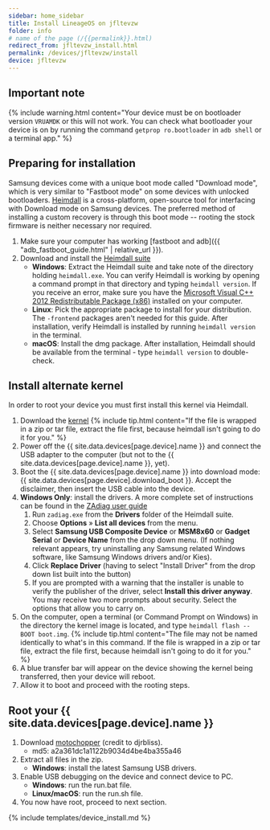```yaml
---
sidebar: home_sidebar
title: Install LineageOS on jfltevzw
folder: info
# name of the page (/{{permalink}}.html)
redirect_from: jfltevzw_install.html
permalink: /devices/jfltevzw/install
device: jfltevzw
---
```

## Important note

{% include warning.html content="Your device must be on bootloader version `VRUAMDK` or this will not work. You can check what bootloader your device is on by running the command `getprop ro.bootloader` in `adb shell` or a terminal app." %}

## Preparing for installation

Samsung devices come with a unique boot mode called "Download mode", which is very similar to "Fastboot mode" on some devices with unlocked bootloaders.
[Heimdall](http://www.glassechidna.com.au/products/heimdall/) is a cross-platform, open-source tool for interfacing with Download mode on Samsung devices.
The preferred method of installing a custom recovery is through this boot mode -- rooting the stock firmware is neither necessary nor required.

1. Make sure your computer has working [fastboot and adb]({{ "adb_fastboot_guide.html" | relative_url }}).
2. Download and install the [Heimdall suite](http://glassechidna.com.au/heimdall/#downloads)
    * **Windows**: Extract the Heimdall suite and take note of the directory holding `heimdall.exe`. You can verify Heimdall is working by opening a command
    prompt in that directory and typing `heimdall version`. If you receive an error, make sure you have the 
    [Microsoft Visual C++ 2012 Redistributable Package (x86)](https://www.microsoft.com/en-us/download/details.aspx?id=30679) installed on your computer.
    * **Linux**: Pick the appropriate package to install for your distribution. The `-frontend` packages aren't needed for this guide. After installation,
    verify Heimdall is installed by running `heimdall version` in the terminal.
    * **macOS**: Install the dmg package. After installation, Heimdall should be available from the terminal - type `heimdall version` to double-check.

## Install alternate kernel

In order to root your device you must first install this kernel via Heimdall.

1. Download the [kernel](https://www.androidfilehost.com/?fid=745425885120732533)
    {% include tip.html content="If the file is wrapped in a zip or tar file, extract the file first, because heimdall isn't going to do it for you." %}
2. Power off the {{ site.data.devices[page.device].name }} and connect the USB adapter to the computer (but not to the {{ site.data.devices[page.device].name }}, yet).
3. Boot the {{ site.data.devices[page.device].name }} into download mode: {{ site.data.devices[page.device].download_boot }}. Accept the disclaimer, then insert the USB cable into the device.
4. **Windows Only**: install the drivers. A more complete set of instructions can be found in the [ZAdiag user guide](https://github.com/pbatard/libwdi/wiki/Zadig)
    1. Run `zadiag.exe` from the **Drivers** folder of the Heimdall suite.
    2. Choose **Options** &raquo; **List all devices** from the menu.
    3. Select **Samsung USB Composite Device** or **MSM8x60** or **Gadget Serial** or **Device Name** from the drop down menu. (If nothing relevant appears, try uninstalling any Samsung related Windows software, like Samsung Windows drivers and/or Kies).
    4. Click **Replace Driver** (having to select "Install Driver" from the drop down list built into the button)
    5. If you are prompted with a warning that the installer is unable to verify the publisher of the driver, select **Install this driver anyway**. You may receive two more prompts about security. Select the options that allow you to carry on.
5. On the computer, open a terminal (or Command Prompt on Windows) in the directory the kernel image is located, and type `heimdall flash --BOOT boot.img`.
    {% include tip.html content="The file may not be named identically to what's in this command. If the file is wrapped in a zip or tar file, extract the file first, because heimdall isn't going to do it for you." %}
6. A blue transfer bar will appear on the device showing the kernel being transferred, then your device will reboot.
7. Allow it to boot and proceed with the rooting steps.

## Root your {{ site.data.devices[page.device].name }}

1. Download [motochopper](https://www.androidfilehost.com/?fid=24052804347757453) (credit to djrbliss).
   * md5: a2a361dc1a1122b9034d4be4ba355a46
2. Extract all files in the zip.
   * **Windows**: install the latest Samsung USB drivers.
3. Enable USB debugging on the device and connect device to PC.
   * **Windows**: run the run.bat file.
   * **Linux/macOS**: run the run.sh file.
4. You now have root, proceed to next section.

{% include templates/device_install.md %}
